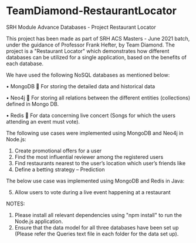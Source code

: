 # TeamDiamond-RestaurantLocator
SRH Module Advance Databases - Project Restaurant Locator

This project has been made as part of SRH ACS Masters - June 2021 batch, under the guidance of Professor Frank Hefter, by Team Diamond.
The project is a "Restaurant Locator" which demonstrates how different databases can be utilized for a single application, based on the
benefits of each database. 

We have used the following NoSQL databases as mentioned below:

•	MongoDB
	For storing the detailed data and historical data

•	Neo4j
	For storing all relations between the different entities (collections) defined in Mongo DB.

•	Redis
	For data concerning live concert (Songs for which the users attending an event must vote).

The following use cases were implemented using MongoDB and Neo4j in Node.js:
1.	Create promotional offers for a user 
2.	Find the most influential reviewer among the registered users 
3.	Find restaurants nearest to the user’s location which user’s friends like 
4.	Define a betting strategy – Prediction

The below use case was implemented using MongoDB and Redis in Java:

5.	Allow users to vote during a live event happening at a restaurant

NOTES:
1.  Please install all relevant dependencies using "npm install" to run the Node.js application.
2. Ensure that the data model for all three databases have been set up (Please refer the Queries text file in each folder for the data set up). 
